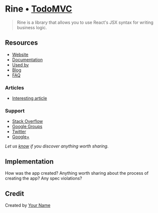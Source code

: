 # Rine • [TodoMVC](http://todomvc.com)

> Rine is a library that allows you to use React's JSX syntax for writing business logic.

## Resources

- [Website](https://github.com/krasimir/rine)
- [Documentation](https://github.com/krasimir/rine)
- [Used by]()
- [Blog]()
- [FAQ]()

### Articles

- [Interesting article]()

### Support

- [Stack Overflow](http://stackoverflow.com/questions/tagged/__)
- [Google Groups]()
- [Twitter](http://twitter.com/__)
- [Google+]()

*Let us [know](https://github.com/tastejs/todomvc/issues) if you discover anything worth sharing.*


## Implementation

How was the app created? Anything worth sharing about the process of creating the app? Any spec violations?


## Credit

Created by [Your Name](http://your-website.com)
